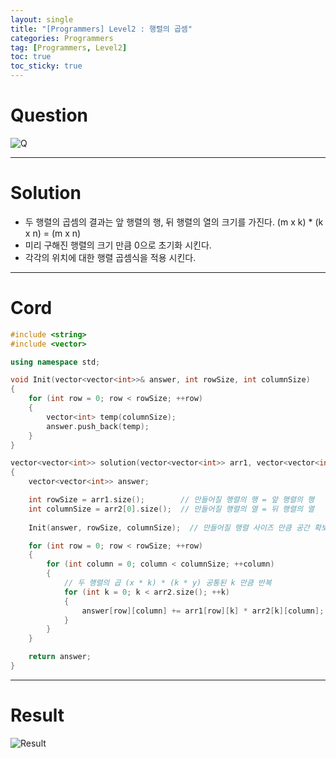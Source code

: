 ```yaml
---
layout: single
title: "[Programmers] Level2 : 행렬의 곱셈"
categories: Programmers
tag: [Programmers, Level2]
toc: true
toc_sticky: true
---
```


# Question
![Q](https://user-images.githubusercontent.com/97664446/198702054-9405966e-8a74-4bc0-ab4d-509ed5e1e591.PNG)

***

# Solution
- 두 행렬의 곱셈의 결과는 앞 행렬의 행, 뒤 행렬의 열의 크기를 가진다. (m x k) * (k x n) = (m x n)
- 미리 구해진 행렬의 크기 만큼 0으로 초기화 시킨다.
- 각각의 위치에 대한 행렬 곱셈식을 적용 시킨다.

***

# Cord
```c++
#include <string>
#include <vector>

using namespace std;

void Init(vector<vector<int>>& answer, int rowSize, int columnSize)
{
    for (int row = 0; row < rowSize; ++row)
    {
        vector<int> temp(columnSize);
        answer.push_back(temp);
    }
}

vector<vector<int>> solution(vector<vector<int>> arr1, vector<vector<int>> arr2)
{
    vector<vector<int>> answer;

    int rowSize = arr1.size();        // 만들어질 행렬의 행 = 앞 행렬의 행
    int columnSize = arr2[0].size();  // 만들어질 행렬의 열 = 뒤 행렬의 열
    
    Init(answer, rowSize, columnSize);  // 만들어질 행렬 사이즈 만큼 공간 확보

    for (int row = 0; row < rowSize; ++row)
    {
        for (int column = 0; column < columnSize; ++column)
        {       
            // 두 행렬의 곱 (x * k) * (k * y) 공통된 k 만큼 반복
            for (int k = 0; k < arr2.size(); ++k)
            {
                answer[row][column] += arr1[row][k] * arr2[k][column];
            }
        }
    }

    return answer;
}
```

***

# Result
![Result](https://user-images.githubusercontent.com/97664446/198702057-ad6f5b73-d1da-4138-856a-c2a4d97204e2.PNG)
